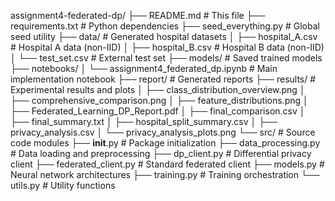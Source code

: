 assignment4-federated-dp/
├── README.md                          # This file
├── requirements.txt                   # Python dependencies
├── seed_everything.py                 # Global seed utility
├── data/                              # Generated hospital datasets
│   ├── hospital_A.csv                 # Hospital A data (non-IID)
│   ├── hospital_B.csv                 # Hospital B data (non-IID)
│   └── test_set.csv                   # External test set
├── models/                            # Saved trained models
├── notebooks/
│   └── assignment4_federated_dp.ipynb # Main implementation notebook
├── report/                            # Generated reports
├── results/                           # Experimental results and plots
│   ├── class_distribution_overview.png
│   ├── comprehensive_comparison.png
│   ├── feature_distributions.png
│   ├── Federated_Learning_DP_Report.pdf
│   ├── final_comparison.csv
│   ├── final_summary.txt
│   ├── hospital_split_summary.csv
│   ├── privacy_analysis.csv
│   └── privacy_analysis_plots.png
└── src/                               # Source code modules
    ├── __init__.py                    # Package initialization
    ├── data_processing.py             # Data loading and preprocessing
    ├── dp_client.py                   # Differential privacy client
    ├── federated_client.py            # Standard federated client
    ├── models.py                      # Neural network architectures
    ├── training.py                    # Training orchestration
    └── utils.py                       # Utility functions
